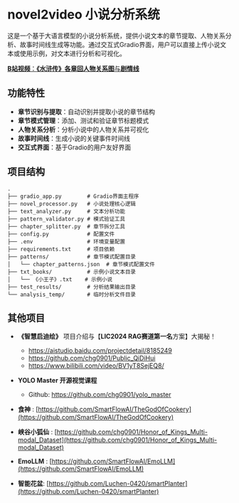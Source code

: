 # novel2video 小说分析系统

这是一个基于大语言模型的小说分析系统，提供小说文本的章节提取、人物关系分析、故事时间线生成等功能。通过交互式Gradio界面，用户可以直接上传小说文本或使用示例，对文本进行分析和可视化。

[**B站视频**：**《水浒传》**各章回**人物关系图**与**剧情线**](https://www.bilibili.com/video/BV1SsR3YoEkL)

## 功能特性

- **章节识别与提取**：自动识别并提取小说的章节结构
- **章节模式管理**：添加、测试和验证章节标题模式
- **人物关系分析**：分析小说中的人物关系并可视化
- **故事时间线**：生成小说的关键事件时间线
- **交互式界面**：基于Gradio的用户友好界面

## 项目结构

```
.
├── gradio_app.py        # Gradio界面主程序
├── novel_processor.py   # 小说处理核心逻辑
├── text_analyzer.py     # 文本分析功能
├── pattern_validator.py # 模式验证工具
├── chapter_splitter.py  # 章节拆分工具
├── config.py            # 配置文件
├── .env                 # 环境变量配置
├── requirements.txt     # 项目依赖
├── patterns/            # 章节模式配置目录
│   └── chapter_patterns.json  # 章节模式配置文件
├── txt_books/           # 示例小说文本目录
│   └── 《小王子》.txt    # 示例小说
├── test_results/        # 分析结果输出目录
└── analysis_temp/       # 临时分析文件目录
```
## 其他项目

- **《智慧启迪绘》** 项目介绍与【**LIC2024 RAG赛道第一名**方案】大揭秘！
  - https://aistudio.baidu.com/projectdetail/8185249
  - https://github.com/chg0901/Public_QiDiHui
  - https://www.bilibili.com/video/BV1yT8SejEQ8/
- **YOLO Master 开源视觉课程**
  - Github: https://github.com/chg0901/yolo_master
 
- **食神** : [https://github.com/SmartFlowAI/TheGodOfCookery](https://github.com/SmartFlowAI/TheGodOfCookery)
- **峡谷小狐仙** : [https://github.com/chg0901/Honor_of_Kings_Multi-modal_Dataset](https://github.com/chg0901/Honor_of_Kings_Multi-modal_Dataset)
- **EmoLLM** : [https://github.com/SmartFlowAI/EmoLLM](https://github.com/SmartFlowAI/EmoLLM)
- **智能花盆**: [https://github.com/Luchen-0420/smartPlanter](https://github.com/Luchen-0420/smartPlanter)
